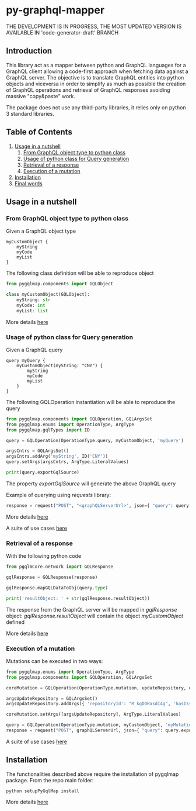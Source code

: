 # py-graphql-mapper

THE DEVELOPMENT IS IN PROGRESS, THE MOST UPDATED VERSION IS AVAILABLE IN 'code-generator-draft' BRANCH
## Introduction

This library act as a mapper between python and GraphQL languages for a GraphQL client allowing a code-first approach when fetching data against a GraphQL server.
The objective is to translate GraphQL entities into python objects and viceversa in order to simplify as much as possible the creation of GraphQL operations and retrieval of GraphQL responses avoiding massive "copy&paste" work.

The package does not use any third-party libraries, it relies only on python 3 standard libraries. 


## Table of Contents

1. [Usage in a nutshell](#usage-in-a-nutshell)
    1. [From GraphQL object type to python class](#from-graphql-object-type-to-python-class)
    2. [Usage of python class for Query generation](#usage-of-python-class-for-query-generation)
    3. [Retrieval of a response](#retrieval-of-a-response)
    4. [Execution of a mutation](#execution-of-a-mutation)
2. [Installation](#installation)
3. [Final words](#final-words)


## Usage in a nutshell

### From GraphQL object type to python class

Given a GraphQL object type

```
myCustomObject {
    myString
    myCode
    myList
}
```

The following class definition will be able to reproduce object

```python
from pygqlmap.components import GQLObject

class myCustomObject(GQLObject): 
    myString: str
    myCode: int
    myList: list
```

More details [here](https://github.com/dapalex/PyGraphQLHelper/blob/main/pygqlmap/README.MD#creation-of-a-mappable-python-object)

### Usage of python class for Query generation

Given a GraphQL query

```
query myQuery {
    myCustomObject(myString: "CNY") {
        myString
        myCode
        myList
    }
}
```

The following GQLOperation instantiation will be able to reproduce the query

```python
from pygqlmap.components import GQLOperation, GQLArgsSet
from pygqlmap.enums import OperationType, ArgType
from pygqlmap.gqlTypes import ID

query = GQLOperation(OperationType.query, myCustomObject, 'myQuery')

argsCntrs = GQLArgsSet()
argsCntrs.addArg('myString', ID('CNY'))
query.setArgs(argsCntrs, ArgType.LiteralValues)

print(query.exportGqlSource)
```

The property _exportGqlSource_ will generate the above GraphQL query

Example of querying using *requests* library:

```python
response = request("POST", "<graphQLServerUrl>", json={ "query": query.exportGqlSource }, headers=<headers>)
```

More details [here](https://github.com/dapalex/PyGraphQLHelper/blob/main/pygqlmap/README.MD#gqloperation)

A suite of use cases [here](https://github.com/dapalex/PyGraphQLHelper/blob/main/test/README.MD#L11)

### Retrieval of a response

With the following python code

```python
from pgqlmCore.network import GQLResponse

gqlResponse = GQLResponse(response)

gqlResponse.mapGQLDataToObj(query.type)

print('resultObject: ' + str(gqlResponse.resultObject))
```

The response from the GraphQL server will be mapped in _gqlResponse_ object: _gqlResponse.resultObject_ will contain the object _myCustomObject_ defined

More details [here](https://github.com/dapalex/PyGraphQLHelper/blob/main/pygqlmap/README.MD#parsing-of-a-response)


### Execution of a mutation

Mutations can be executed in two ways:

```python
from pygqlmap.enums import OperationType, ArgType
from pygqlmap.components import GQLOperation, GQLArgsSet

coreMutation = GQLOperation(OperationType.mutation, updateRepository, operationName='myManualMutationUpdateRepository', logProgress=True)

argsUpdateRepository = GQLArgsSet()
argsUpdateRepository.addArgs({ 'repositoryId': "R_kgDOHasdI4g", 'hasIssuesEnabled': False })

coreMutation.setArgs([argsUpdateRepository], ArgType.LiteralValues)

query = GQLOperation(OperationType.mutation, myCustomObject, 'myMutation')
response = request("POST", graphQLServerUrl, json={ "query": query.exportGqlSource }, headers=headers)
```

A suite of use cases [here](https://github.com/dapalex/PyGraphQLHelper/blob/main/test/README.MD#L110)

## Installation

The functionalities described above require the installation of pygqlmap package. From the repo main folder:

```
python setupPyGqlMap install
```

More details [here](https://github.com/dapalex/PyGraphQLHelper/blob/main/pygqlmap/README.MD#installation)

